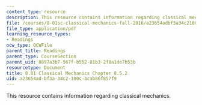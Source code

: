 ```yaml
---
content_type: resource
description: This resource contains information regarding classical mechanics.
file: /courses/8-01sc-classical-mechanics-fall-2016/a23654adbf3a34c2100cbcab86f857f9_MIT8_01F16_chapter8.5.2.pdf
file_type: application/pdf
learning_resource_types:
- Readings
ocw_type: OCWFile
parent_title: Readings
parent_type: CourseSection
parent_uid: 8897a3b7-567f-b552-81b3-2f8a1de7b53b
resourcetype: Document
title: 8.01 Classical Mechanics Chapter 8.5.2
uid: a23654ad-bf3a-34c2-100c-bcab86f857f9
---
```

This resource contains information regarding classical mechanics.

